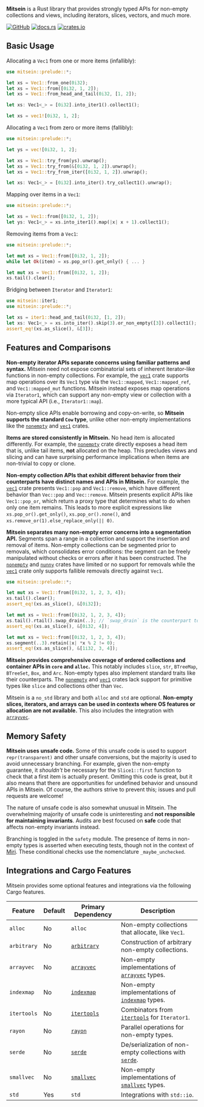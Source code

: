 **Mitsein** is a Rust library that provides strongly typed APIs for non-empty
collections and views, including iterators, slices, vectors, and much more.

[![GitHub](https://img.shields.io/badge/GitHub-olson--sean--k/mitsein-8da0cb?logo=github&style=for-the-badge)](https://github.com/olson-sean-k/mitsein)
[![docs.rs](https://img.shields.io/badge/docs.rs-mitsein-66c2a5?logo=rust&style=for-the-badge)](https://docs.rs/mitsein)
[![crates.io](https://img.shields.io/crates/v/mitsein.svg?logo=rust&style=for-the-badge)](https://crates.io/crates/mitsein)

## Basic Usage

Allocating a `Vec1` from one or more items (infallibly):

```rust
use mitsein::prelude::*;

let xs = Vec1::from_one(0i32);
let xs = Vec1::from([0i32, 1, 2]);
let xs = Vec1::from_head_and_tail(0i32, [1, 2]);

let xs: Vec1<_> = [0i32].into_iter1().collect1();

let xs = vec1![0i32, 1, 2];
```

Allocating a `Vec1` from zero or more items (fallibly):

```rust
use mitsein::prelude::*;

let ys = vec![0i32, 1, 2];

let xs = Vec1::try_from(ys).unwrap();
let xs = Vec1::try_from(&[0i32, 1, 2]).unwrap();
let xs = Vec1::try_from_iter([0i32, 1, 2]).unwrap();

let xs: Vec1<_> = [0i32].into_iter().try_collect1().unwrap();
```

Mapping over items in a `Vec1`:

```rust
use mitsein::prelude::*;

let xs = Vec1::from([0i32, 1, 2]);
let ys: Vec1<_> = xs.into_iter1().map(|x| x + 1).collect1();
```

Removing items from a `Vec1`:

```rust
use mitsein::prelude::*;

let mut xs = Vec1::from([0i32, 1, 2]);
while let Ok(item) = xs.pop_or().get_only() { ... }

let mut xs = Vec1::from([0i32, 1, 2]);
xs.tail().clear();
```

Bridging between `Iterator` and `Iterator1`:

```rust
use mitsein::iter1;
use mitsein::prelude::*;

let xs = iter1::head_and_tail(0i32, [1, 2]);
let xs: Vec1<_> = xs.into_iter().skip(3).or_non_empty([3]).collect1();
assert_eq!(xs.as_slice(), &[3]);
```

## Features and Comparisons

**Non-empty iterator APIs separate concerns using familiar patterns and
syntax.** Mitsein need not expose combinatorial sets of inherent iterator-like
functions in non-empty collections. For example, the [`vec1`] crate supports map
operations over its `Vec1` type via the `Vec1::mapped`, `Vec1::mapped_ref`, and
`Vec1::mapped_mut` functions. Mitsein instead exposes map operations via
`Iterator1`, which can support any non-empty view or collection with a more
typical API (i.e., `Iterator1::map`).

Non-empty slice APIs enable borrowing and copy-on-write, so **Mitsein supports
the standard `Cow` type**, unlike other non-empty implementations like the
[`nonempty`] and [`vec1`] crates.

**Items are stored consistently in Mitsein.** No head item is allocated
differently. For example, the [`nonempty`] crate directly exposes a head item
that is, unlike tail items, **not** allocated on the heap. This precludes views
and slicing and can have surprising performance implications when items are
non-trivial to copy or clone.

**Non-empty collection APIs that exhibit different behavior from their
counterparts have distinct names and APIs in Mitsein.** For example, the
[`vec1`] crate presents `Vec1::pop` and `Vec1::remove`, which have different
behavior than `Vec::pop` and `Vec::remove`. Mitsein presents explicit APIs like
`Vec1::pop_or`, which return a proxy type that determines what to do when only
one item remains. This leads to more explicit expressions like
`xs.pop_or().get_only()`, `xs.pop_or().none()`, and
`xs.remove_or(1).else_replace_only(|| 0)`.

**Mitsein separates many non-empty error concerns into a segmentation API.**
Segments span a range in a collection and support the insertion and removal of
items. Non-empty collections can be segmented prior to removals, which
consolidates error conditions: the segment can be freely manipulated without
checks or errors after it has been constructed. The [`nonempty`] and [`nunny`]
crates have limited or no support for removals while the [`vec1`] crate only
supports fallible removals directly against `Vec1`.

```rust
use mitsein::prelude::*;

let mut xs = Vec1::from([0i32, 1, 2, 3, 4]);
xs.tail().clear();
assert_eq!(xs.as_slice(), &[0i32]);

let mut xs = Vec1::from([0i32, 1, 2, 3, 4]);
xs.tail().rtail().swap_drain(..); // `swap_drain` is the counterpart to `drain`.
assert_eq!(xs.as_slice(), &[0i32, 4]);

let mut xs = Vec1::from([0i32, 1, 2, 3, 4]);
xs.segment(..3).retain(|x| *x % 2 != 0);
assert_eq!(xs.as_slice(), &[1i32, 3, 4]);
```

**Mitsein provides comprehensive coverage of ordered collections and container
APIs in `core` and `alloc`.** This notably includes `slice`, `str`, `BTreeMap`,
`BTreeSet`, `Box`, and `Arc`. Non-empty types also implement standard traits
like their counterparts. The [`nonempty`] and [`vec1`] crates lack support for
primitive types like `slice` and collections other than `Vec`.

Mitsein is a `no_std` library and both `alloc` and `std` are optional.
**Non-empty slices, iterators, and arrays can be used in contexts where OS
features or allocation are not available.** This also includes the integration
with [`arrayvec`][`arrayvec`].

## Memory Safety

**Mitsein uses unsafe code.** Some of this unsafe code is used to support
`repr(transparent)` and other unsafe conversions, but the majority is used to
avoid unnecessary branching. For example, given the non-empty guarantee, it
_shouldn't_ be necessary for the `Slice1::first` function to check that a first
item is actually present. Omitting this code is great, but it also means that
there are opportunities for undefined behavior and unsound APIs in Mitsein. Of
course, the authors strive to prevent this; issues and pull requests are
welcome!

The nature of unsafe code is also somewhat unusual in Mitsein. The overwhelming
majority of unsafe code is uninteresting and **not responsible for maintaining
invariants**. Audits are best focused on **safe** code that affects non-empty
invariants instead.

Branching is toggled in the `safety` module. The presence of items in non-empty
types is asserted when executing tests, though not in the context of
[Miri][`miri`]. These conditional checks use the nomenclature
`_maybe_unchecked`.

## Integrations and Cargo Features

Mitsein provides some optional features and integrations via the following Cargo
features.

| Feature     | Default | Primary Dependency | Description                                               |
|-------------|---------|--------------------|-----------------------------------------------------------|
| `alloc`     | No      | `alloc`            | Non-empty collections that allocate, like `Vec1`.         |
| `arbitrary` | No      | [`arbitrary`]      | Construction of arbitrary non-empty collections.          |
| `arrayvec`  | No      | [`arrayvec`]       | Non-empty implementations of [`arrayvec`] types.          |
| `indexmap`  | No      | [`indexmap`]       | Non-empty implementations of [`indexmap`] types.          |
| `itertools` | No      | [`itertools`]      | Combinators from [`itertools`] for `Iterator1`.           |
| `rayon`     | No      | [`rayon`]          | Parallel operations for non-empty types.                  |
| `serde`     | No      | [`serde`]          | De/serialization of non-empty collections with [`serde`]. |
| `smallvec`  | No      | [`smallvec`]       | Non-empty implementations of [`smallvec`] types.          |
| `std`       | Yes     | `std`              | Integrations with `std::io`.                              |

[`arbitrary`]: https://crates.io/crates/arbitrary
[`arrayvec`]: https://crates.io/crates/arrayvec
[`indexmap`]: https://crates.io/crates/indexmap
[`itertools`]: https://crates.io/crates/itertools
[`miri`]: https://github.com/rust-lang/miri
[`nonempty`]: https://crates.io/crates/nonempty
[`nunny`]: https://crates.io/crates/nunny
[`rayon`]: https://crates.io/crates/rayon
[`serde`]: https://crates.io/crates/serde
[`smallvec`]: https://crates.io/crates/smallvec
[`vec1`]: https://crates.io/crates/vec1
